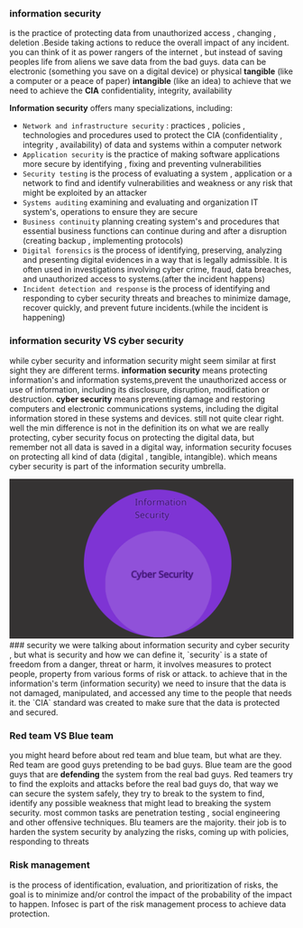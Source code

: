 ### information security 
is the practice of protecting data from unauthorized access , changing , deletion .Beside taking actions to reduce the overall impact of any incident. you can think of it as power rangers of the internet , but instead of saving peoples life from aliens we save data from the bad guys. data can be electronic (something you save on a digital device) or physical **tangible** (like a computer or a peace of paper) **intangible** (like an idea) to achieve that we need to achieve the **CIA** confidentiality, integrity, availability

**Information security**  offers many specializations, including:
- `Network and infrastructure security` : practices , policies , technologies and procedures used to protect the CIA (confidentiality , integrity , availability) of data and systems within a computer network 
- `Application security` is the practice of making software applications more secure by identifying , fixing and preventing vulnerabilities 
- `Security testing` is the process of evaluating a system , application or a network to find and identify vulnerabilities and weakness or any risk that might be exploited by an attacker  
- `Systems auditing` examining and evaluating and organization IT system's, operations to ensure they are secure 
- `Business continuity` planning creating system's and procedures that essential business functions can continue during and after a disruption (creating backup , implementing protocols)
- `Digital forensics` is the process of identifying, preserving, analyzing and presenting digital evidences in a way that is legally admissible. It is often used in investigations involving cyber crime, fraud, data breaches, and unauthorized access to systems.(after the incident happens)
- `Incident detection and response` is the process of identifying and responding to cyber security threats and breaches to minimize damage, recover quickly, and prevent future incidents.(while the incident is happening)
### information security VS cyber security 
while cyber security and information security might seem similar at first sight they are different terms.
**information security** means protecting information's and information systems,prevent the unauthorized access or use of information, including its disclosure, disruption, modification or destruction. 
**cyber security** means preventing damage and restoring computers and electronic communications systems, including the digital information stored in these systems and devices.
still not quite clear right. well the min difference is not in the definition its on what we are really protecting, cyber security focus on protecting the digital data, but remember not all data is saved in a digital way, information security focuses on protecting all kind of data (digital , tangible, intangible). which means cyber security is part of the information security umbrella.

<img src=inforsec_umbrella.png style="width:700px" >
### security
we were talking about information security and cyber security , but what is security and how we can define it, `security` is a state of freedom from a danger, threat or harm, it involves measures to protect people, property from various forms of risk or attack.
to achieve that in the information's term (information security) we need to insure that the data is not damaged, manipulated, and accessed any time to the people that needs it. the `CIA` standard was created to make sure that the data is protected and secured.

### Red team VS Blue team
you might heard before about red team and blue team, but what are they. Red team are good guys pretending to be bad guys. Blue team are the good guys that are **defending** the system from the real bad guys.
Red teamers try to find the exploits and attacks before the real bad guys do, that way we can secure the system safely, they try to break to the system to find, identify any possible weakness that might lead to breaking the system security. most common tasks are penetration testing , social engineering and other offensive techniques.
Blu teamers are the majority. their job is to harden the system security by analyzing the risks, coming up with policies, responding to threats

### Risk management 
is the process of identification, evaluation, and prioritization of risks, the goal is to minimize and/or control the impact of the probability of the impact to happen. Infosec is part of the risk management process to achieve data protection.
